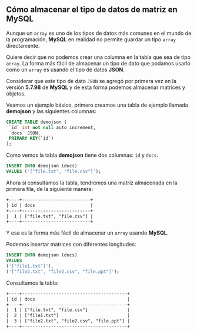 ## Cómo almacenar el tipo de datos de matriz en MySQL


Aunque un `array` es uno de los tipos de datos más comunes en el mundo de la programación, **MySQL** en realidad no permite guardar un tipo `array` directamente.

Quiere decir que no podemos crear una columna en la tabla que sea de tipo `array`. La forma más fácil de almacenar un tipo de dato que podamos usarlo como un `array` es usando el tipo de datos **JSON**.

Considerar que este tipo de dato `JSON` se agregó por primera vez en la versión **5.7.98** de **MySQL** y de esta forma podemos almacenar matrices y objetos.

Veamos un ejemplo básico, primero creamos una tabla de ejemplo llamada **demojson** y las siguientes columnas:  

```sql
CREATE TABLE demojson (
 `id` int not null auto_increment,
 `docs` JSON,
 PRIMARY KEY(`id`)
);
```

Como vemos la tabla **demojson** tiene dos columnas: `id` y `docs`.


```sql
INSERT INTO demojson (docs)
VALUES ('["file.txt", "file.csv"]');
```

Ahora si consultamos la tabla, tendremos una matríz almacenada en la primera fila, de la siguiente manera:


```txt
+----+--------------------------+
| id | docs                     |
+----+--------------------------+
|  1 | ["file.txt", "file.csv"] |
+----+--------------------------+
```

Y esa es la forma más fácil de almacenar un `array` usando **MySQL**.

Podemos insertar matrices con diferentes longitudes:  

```sql
INSERT INTO demojson (docs)
VALUES 
('["file1.txt"]'),
('["file2.txt", "file2.csv", "file.ppt"]');
```

Consultamos la tabla:

```txt
+----+----------------------------------------+
| id | docs                                   |
+----+----------------------------------------+
|  1 | ["file.txt", "file.csv"]               |
|  2 | ["file1.txt"]                          |
|  3 | ["file2.txt", "file2.csv", "file.ppt"] |
+----+----------------------------------------+
```


